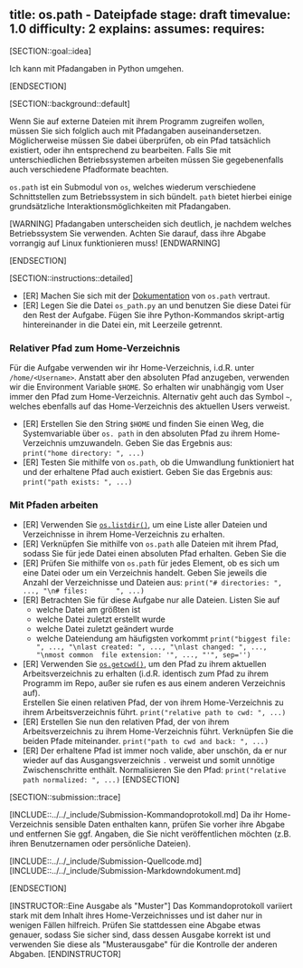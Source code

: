 title: os.path - Dateipfade
stage: draft
timevalue: 1.0
difficulty: 2
explains:
assumes:
requires:
---

[SECTION::goal::idea]

Ich kann mit Pfadangaben in Python umgehen.

[ENDSECTION]

[SECTION::background::default]

Wenn Sie auf externe Dateien mit ihrem Programm zugreifen wollen, müssen Sie sich folglich auch 
mit Pfadangaben auseinandersetzen. Möglicherweise müssen Sie dabei überprüfen, ob ein Pfad 
tatsächlich existiert, oder ihn entsprechend zu bearbeiten. Falls Sie mit unterschiedlichen 
Betriebssystemen arbeiten müssen Sie gegebenenfalls auch verschiedene Pfadformate beachten.

`os.path` ist ein Submodul von `os`, welches wiederum verschiedene Schnittstellen zum 
Betriebssystem in sich bündelt. `path` bietet hierbei einige grundsätzliche 
Interaktionsmöglichkeiten mit Pfadangaben.

[WARNING]
Pfadangaben unterscheiden sich deutlich, je nachdem welches Betriebssystem Sie verwenden. Achten 
Sie darauf, dass ihre Abgabe vorrangig auf Linux funktionieren muss!
[ENDWARNING]

[ENDSECTION]

[SECTION::instructions::detailed]

- [ER] Machen Sie sich mit der [Dokumentation](https://docs.python.org/3/library/os.path.html)
  von `os.path` vertraut.
- [ER] Legen Sie die Datei `os_path.py` an und benutzen Sie diese Datei für den Rest der 
  Aufgabe. Fügen Sie ihre Python-Kommandos skript-artig hintereinander in die Datei ein, mit 
  Leerzeile getrennt.

### Relativer Pfad zum Home-Verzeichnis

Für die Aufgabe verwenden wir ihr Home-Verzeichnis, i.d.R. unter `/home/<Username>`. Anstatt aber 
den absoluten Pfad anzugeben, verwenden wir die Environment Variable `$HOME`. So erhalten wir 
unabhängig vom User immer den Pfad zum Home-Verzeichnis.
Alternativ geht auch das Symbol `~`, welches ebenfalls auf das Home-Verzeichnis des aktuellen Users
verweist.

- [ER] Erstellen Sie den String `$HOME` und finden Sie einen Weg, die Systemvariable über `os.
  path` in den absoluten Pfad zu ihrem Home-Verzeichnis umzuwandeln. Geben Sie das Ergebnis aus:  
  `print("home directory: ", ...)`
- [ER] Testen Sie mithilfe von `os.path`, ob die Umwandlung funktioniert hat und der erhaltene 
  Pfad auch existiert. Geben Sie das Ergebnis aus:  
  `print("path exists: ", ...)`

### Mit Pfaden arbeiten

- [ER] Verwenden Sie [`os.listdir()`](https://docs.python.org/3/library/os.html#os.listdir), um 
  eine Liste aller Dateien und Verzeichnisse in ihrem Home-Verzeichnis zu erhalten.
- [ER] Verknüpfen Sie mithilfe von `os.path` alle Dateien mit ihrem Pfad, sodass Sie für jede Datei
  einen absoluten Pfad erhalten. Geben Sie die 
- [ER] Prüfen Sie mithilfe von `os.path` für jedes Element, ob es sich um eine Datei oder um ein 
  Verzeichnis handelt. Geben Sie jeweils die Anzahl der Verzeichnisse und Dateien aus:
  `print("# directories: ", ..., "\n# files:       ", ...)`
- [ER] Betrachten Sie für diese Aufgabe nur alle Dateien. Listen Sie auf
    - welche Datei am größten ist
    - welche Datei zuletzt erstellt wurde
    - welche Datei zuletzt geändert wurde
    - welche Dateiendung am häufigsten vorkommt
  `print("biggest file: ", ..., "\nlast created: ", ..., "\nlast changed: ", ..., "\nmost common 
      file extension: '", ..., "'", sep='')`
- [ER] Verwenden Sie [`os.getcwd()`](https://docs.python.org/3/library/os.html#os.getcwd), um 
  den Pfad zu ihrem aktuellen Arbeitsverzeichnis zu erhalten (i.d.R. identisch zum Pfad zu ihrem 
  Programm im Repo, außer sie rufen es aus einem anderen Verzeichnis auf).  
  Erstellen Sie einen relativen Pfad, der von ihrem Home-Verzeichnis zu ihrem Arbeitsverzeichnis 
  führt.
  `print("relative path to cwd: ", ...)`
- [ER] Erstellen Sie nun den relativen Pfad, der von ihrem Arbeitsverzeichnis zu ihrem 
  Home-Verzeichnis führt. Verknüpfen Sie die beiden Pfade miteinander.
  `print("path to cwd and back: ", ...)`
- [ER] Der erhaltene Pfad ist immer noch valide, aber unschön, da er nur wieder auf das 
  Ausgangsverzeichnis `.` verweist und somit unnötige Zwischenschritte enthält. Normalisieren Sie 
  den Pfad:
  `print("relative path normalized: ", ...)`
[ENDSECTION]

[SECTION::submission::trace]

[INCLUDE::../../_include/Submission-Kommandoprotokoll.md]
Da ihr Home-Verzeichnis sensible Daten enthalten kann, prüfen Sie vorher ihre Abgabe und 
entfernen Sie ggf. Angaben, die Sie nicht veröffentlichen möchten (z.B. ihren Benutzernamen oder 
persönliche Dateien).

[INCLUDE::../../_include/Submission-Quellcode.md]
[INCLUDE::../../_include/Submission-Markdowndokument.md]

[ENDSECTION]

[INSTRUCTOR::Eine Ausgabe als "Muster"]
Das Kommandoprotokoll variiert stark mit dem Inhalt ihres Home-Verzeichnisses und ist daher nur 
in wenigen Fällen hilfreich.
Prüfen Sie stattdessen eine Abgabe etwas genauer, sodass Sie sicher sind, dass dessen Ausgabe 
korrekt ist und verwenden Sie diese als "Musterausgabe" für die Kontrolle der anderen Abgaben.
[ENDINSTRUCTOR]
